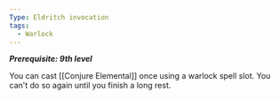 ```yaml
---
Type: Eldritch invocation
tags:
  - Warlock
---
```

**_Prerequisite: 9th level_**

You can cast [[Conjure Elemental]] once using a warlock spell slot. You can't do so again until you finish a long rest.